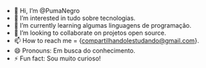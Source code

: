 - 👋 Hi, I’m @PumaNegro
- 👀 I’m interested in tudo sobre tecnologias.
- 🌱 I’m currently learning algumas linguagens de programação.
- 💞️ I’m looking to collaborate on projetos open source.
- 📫 How to reach me = {compartilhandoIestudando@gmail.com}.
- 😄 Pronouns: Em busca do conhecimento.
- ⚡ Fun fact: Sou muito curioso!

<!---
PumaNegro/PumaNegro is a ✨ special ✨ repository because its `README.md` (this file) appears on your GitHub profile.
You can click the Preview link to take a look at your changes.
--->
